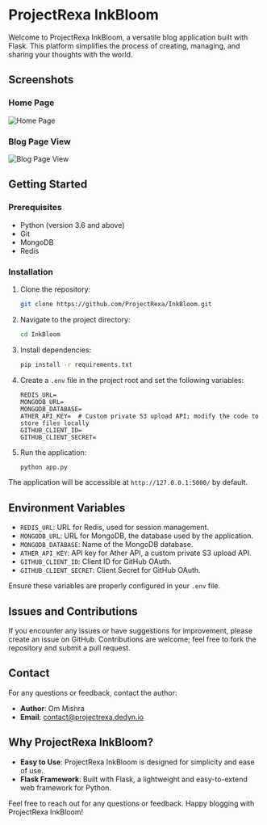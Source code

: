 # ProjectRexa InkBloom

Welcome to ProjectRexa InkBloom, a versatile blog application built with Flask. This platform simplifies the process of creating, managing, and sharing your thoughts with the world.

## Screenshots

### Home Page

![Home Page](https://cdn.projectrexa.dedyn.io/projectrexa/blog/assets/2949a6852cb6a0cb8f70142beede2324)

### Blog Page View

![Blog Page View](https://cdn.projectrexa.dedyn.io/projectrexa/blog/assets/48fb095365c0219e3435f7da12ff3596)

## Getting Started

### Prerequisites

- Python (version 3.6 and above)
- Git
- MongoDB
- Redis

### Installation

1. Clone the repository:

   ```bash
   git clone https://github.com/ProjectRexa/InkBloom.git
   ```

2. Navigate to the project directory:

   ```bash
   cd InkBloom
   ```

3. Install dependencies:

   ```bash
   pip install -r requirements.txt
   ```

4. Create a `.env` file in the project root and set the following variables:

   ```env
   REDIS_URL=
   MONGODB_URL=
   MONGODB_DATABASE=
   ATHER_API_KEY=  # Custom private S3 upload API; modify the code to store files locally
   GITHUB_CLIENT_ID=
   GITHUB_CLIENT_SECRET=
   ```

5. Run the application:

   ```bash
   python app.py
   ```

The application will be accessible at `http://127.0.0.1:5000/` by default.

## Environment Variables

- `REDIS_URL`: URL for Redis, used for session management.
- `MONGODB_URL`: URL for MongoDB, the database used by the application.
- `MONGODB_DATABASE`: Name of the MongoDB database.
- `ATHER_API_KEY`: API key for Ather API, a custom private S3 upload API.
- `GITHUB_CLIENT_ID`: Client ID for GitHub OAuth.
- `GITHUB_CLIENT_SECRET`: Client Secret for GitHub OAuth.

Ensure these variables are properly configured in your `.env` file.

## Issues and Contributions

If you encounter any issues or have suggestions for improvement, please create an issue on GitHub. Contributions are welcome; feel free to fork the repository and submit a pull request.

## Contact

For any questions or feedback, contact the author:

- **Author**: Om Mishra
- **Email**: [contact@projectrexa.dedyn.io](mailto:contact@projectrexa.dedyn.io)

## Why ProjectRexa InkBloom?

- **Easy to Use**: ProjectRexa InkBloom is designed for simplicity and ease of use.
- **Flask Framework**: Built with Flask, a lightweight and easy-to-extend web framework for Python.

Feel free to reach out for any questions or feedback. Happy blogging with ProjectRexa InkBloom!
